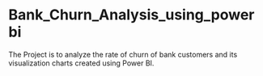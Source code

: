 # Bank_Churn_Analysis_using_powerbi
The Project is to analyze the rate of churn of bank customers and its visualization charts created using Power BI.
